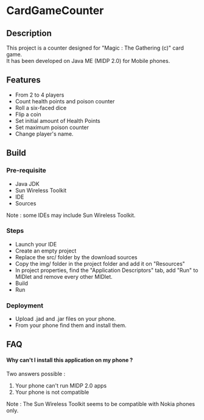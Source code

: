 CardGameCounter
===============

Description
-----------

This project is a counter designed for "Magic : The Gathering (c)" card game.  
It has been developed on Java ME (MIDP 2.0) for Mobile phones.

Features
--------

- From 2 to 4 players
- Count health points and poison counter
- Roll a six-faced dice
- Flip a coin
- Set initial amount of Health Points
- Set maximum poison counter
- Change player's name.

Build
-----

### Pre-requisite

- Java JDK
- Sun Wireless Toolkit
- IDE
- Sources

Note : some IDEs may include Sun Wireless Toolkit.

### Steps

- Launch your IDE
- Create an empty project
- Replace the src/ folder by the download sources
- Copy the img/ folder in the project folder and add it on "Resources"
- In project properties, find the "Application Descriptors" tab, add "Run" to MIDlet and remove every other MIDlet.
- Build
- Run

### Deployment

- Upload .jad and .jar files on your phone.
- From your phone find them and install them.

## FAQ

#### Why can't I install this application on my phone ?

Two answers possible : 

1. Your phone can't run MIDP 2.0 apps
2. Your phone is not compatible

Note : The Sun Wireless Toolkit seems to be compatible with Nokia phones only.
